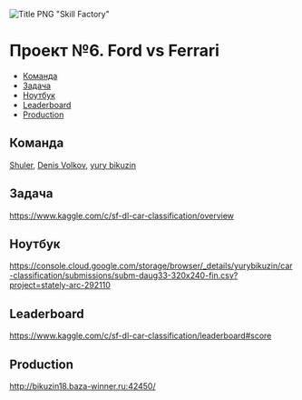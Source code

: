 ![Title PNG "Skill Factory"](/assets/skillfactory_logo.png)
# Проект №6. Ford vs Ferrari

<!-- vim-markdown-toc Redcarpet -->

* [Команда](#команда)
* [Задача](#задача)
* [Ноутбук](#ноутбук)
* [Leaderboard](#leaderboard)
* [Production](#production)

<!-- vim-markdown-toc -->


## Команда

[Shuler](https://sfdatasciencecourse.slack.com/archives/D017GFWS42V), [Denis Volkov](https://sfdatasciencecourse.slack.com/archives/D01751QRQDR), [yury bikuzin](https://sfdatasciencecourse.slack.com/archives/D017E787B7S)

## Задача

https://www.kaggle.com/c/sf-dl-car-classification/overview

## Ноутбук

https://console.cloud.google.com/storage/browser/_details/yurybikuzin/car-classification/submissions/subm-daug33-320x240-fin.csv?project=stately-arc-292110

## Leaderboard

https://www.kaggle.com/c/sf-dl-car-classification/leaderboard#score

## Production

http://bikuzin18.baza-winner.ru:42450/

